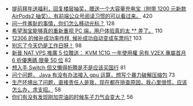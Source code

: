 - [提前拜年送福利，回复楼层抽奖，赠送一个大容量充电宝（附带 1200 元新款 AirPods2 抽奖）。有前端公众号阅读习惯的可以看过来。](https://www.v2ex.com/t/639067) 420
- [问一件羞耻的事情，你们怎么移动光标？](https://www.v2ex.com/t/639100) 128
- [希望淘宝能够真的重新重视 PC 端，用户体验真的太 ** 差了。](https://www.v2ex.com/t/639085) 110
- [12306 的候补成功率咋样, 候补成功自动变成车票吗?](https://www.v2ex.com/t/639066) 103
- [别忘了今天仍是工作日呀！](https://www.v2ex.com/t/639038) 98
- [新晉 NAT VPS 推廣 5 位贈送： KVM 1C1G 一年使用權 另有 V2EX 專屬首月 6 折優惠碼 限量 50 位](https://www.v2ex.com/t/639231) 82
- [想入手 Switch 但又懒得折腾是不是应该买国行](https://www.v2ex.com/t/639027) 81
- [问个问题， Java 有没有办法接入 gpu 运算，想写个暴力破解压缩包](https://www.v2ex.com/t/639055) 73
- [生产环境出了问题，直接责任人是我，现在都在排查原因，我心里很慌，应该怎么办，求支招。](https://www.v2ex.com/t/639089) 58
- [你们有没有发现刚加完油的时候车子力气会变大？](https://www.v2ex.com/t/639045) 56